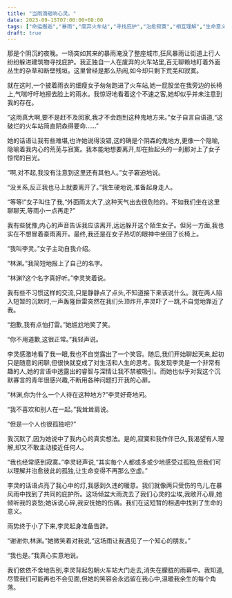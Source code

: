 ```yaml
---
title: "当雨滴砸响心灵。"
date: 2023-09-15T07:00:00+08:00
tags: ["命运邂逅","暴雨","废弃火车站","寻找庇护","治愈寂寞","相互理解","生命意义","希望","友谊","人性美好", "Claude"]
draft: true
---
```


那是个阴沉的夜晚。一场突如其来的暴雨淹没了整座城市,狂风暴雨让街道上行人纷纷躲进建筑物寻找庇护。我正独自一人在废弃的火车站里,百无聊赖地盯着外面丛生的杂草和断壁残垣。这里曾经是那么热闹,如今却只剩下荒芜和寂寞。

就在这时,一个披着雨衣的细瘦女子匆匆跑进了火车站,她一屁股坐在我旁边的长椅上,气喘吁吁地擦去脸上的雨水。我惊讶地看着这个不速之客,她却似乎并未注意到我的存在。

“这雨真大啊,要不是赶不及回家,我才不会跑到这种鬼地方来。”女子自言自语道,“这破烂的火车站简直阴森得要命......”

她的话语让我有些难堪,也许她说得没错,这的确是个阴森的鬼地方,更像一个隐喻,隐喻着我内心的荒芜与寂寞。我本能地想要离开,却在抬起头的一刹那对上了女子惊愕的目光。

“啊,对不起,我没有注意到这里还有其他人。”女子窘迫地说。

“没关系,反正我也马上就要离开了。”我生硬地说,准备起身走人。

“等等!”女子叫住了我,“外面雨太大了,这种天气出去很危险的。不如我们坐在这里聊聊天,等雨小一点再走?”

我有些犹豫,内心的声音告诉我应该离开,远远躲开这个陌生女子。但另一方面,我也实在不想冒着豪雨离开。最终,我还是在女子热切的眼神中坐回了长椅上。

“我叫李灵。”女子主动自我介绍。

“林渊。”我简短地报上了自己的名字。

“林渊?这个名字真好听。”李灵笑着说。

我有些不习惯这样的交流,只是静静点了点头,不知道接下来该说什么。就在两人陷入短暂的沉默时,一声轰隆巨雷突然在我们头顶炸开,李灵吓了一跳,不自觉地靠近了我。

“抱歉,我有点怕打雷。”她尴尬地笑了笑。

“你不用道歉,这很正常。”我轻声说。

李灵感激地看了我一眼,我也不自觉露出了一个笑容。随后,我们开始聊起天来,起初只是随意的闲聊,但很快就变成了对生活和人生的思考。我发现李灵是一个非常有趣的人,她的言语中透露出的睿智与深情让我不禁被吸引。而她也似乎对我这个沉默寡言的青年很感兴趣,不断用各种问题打开我的心扉。

“林渊,你为什么一个人待在这种地方?”李灵好奇地问。

“我不喜欢和别人在一起。”我耸耸肩说。

“但是一个人也很孤独吧?”

我沉默了,因为她说中了我内心的真实想法。是的,寂寞和我作伴已久,我渴望有人理解,却又不敢主动接近任何人。

“我也经常感到寂寞。”李灵轻声说,“其实每个人都或多或少地感受过孤独,但我们可以理解并治愈彼此的孤独,让生命变得不再那么空虚。”

李灵的话语点亮了我心中的灯,我感到久违的暖意。我们就像两只受伤的鸟儿,在暴风雨中找到了共同的庇护所。这场倾盆大雨洗去了我们心灵的尘埃,我敞开心扉,她倾听我的哀愁;她诉说心碎,我安抚她的伤痛。我们在这短暂的相遇中找到了生命的意义。

雨势终于小了下来,李灵起身准备告辞。

“谢谢你,林渊。”她微笑着对我说,“这场雨让我遇见了一个知心的朋友。”

“我也是。”我真心实意地说。

我们依依不舍地告别,李灵背起包朝火车站大门走去,消失在朦胧的雨幕中。我知道,尽管我们可能再也不会见面,但她的笑容会永远留在我心中,温暖我余生的每个角落。 